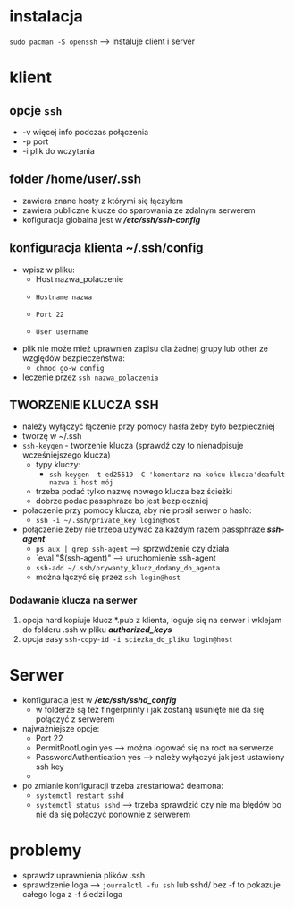 # instalacja
`sudo pacman -S openssh` --> instaluje client i server

# klient

## opcje `ssh`
- -v więcej info podczas połączenia
- -p port
- -i plik do wczytania

## folder /home/user/.ssh
- zawiera znane hosty z którymi się łączyłem
- zawiera publiczne klucze do sparowania ze zdalnym serwerem
- kofiguracja globalna jest w ***/etc/ssh/ssh-config***

## konfiguracja klienta ~/.ssh/config
- wpisz w pliku:
  - Host nazwa_polaczenie
  -     Hostname nazwa
  -     Port 22
  -     User username
- plik nie może mieź uprawnień zapisu dla żadnej grupy lub other ze względów bezpieczeństwa:
  - `chmod go-w config`
- leczenie przez `ssh nazwa_polaczenia`

## TWORZENIE KLUCZA SSH
- należy wyłączyć łączenie przy pomocy hasła żeby było bezpieczniej
- tworzę w ~/.ssh
- `ssh-keygen` - tworzenie klucza (sprawdź czy to nienadpisuje wcześniejszego klucza)
  - typy kluczy:
    - `ssh-keygen -t ed25519 -C 'komentarz na końcu klucza'deafult nazwa i host mój`
  - trzeba podać tylko nazwę nowego klucza bez ścieżki
  - dobrze podac passphraze bo jest bezpieczniej
- połaczenie przy pomocy klucza, aby nie prosił serwer o hasło:
  - `ssh -i ~/.ssh/private_key login@host`
- połączenie żeby nie trzeba używać za każdym razem passphraze ***ssh-agent***
  - `ps aux | grep ssh-agent` --> sprzwdzenie czy działa
  - `eval "$(ssh-agent)" --> uruchomienie ssh-agent
  - `ssh-add ~/.ssh/prywanty_klucz_dodany_do_agenta`
  - można łączyć się przez `ssh login@host`

### Dodawanie klucza na serwer
1. opcja hard kopiuje klucz *.pub z klienta, loguje się na serwer i wklejam do folderu .ssh w pliku ***authorized_keys***
2. opcja easy `ssh-copy-id -i sciezka_do_pliku login@host`

# Serwer
- konfiguracja jest w ***/etc/ssh/sshd_config***
  - w folderze są też fingerprinty i jak zostaną usunięte nie da się połączyć z serwerem
- najważniejsze opcje:
  - Port 22
  - PermitRootLogin yes --> można logować się na root na serwerze
  - PasswordAuthentication yes --> należy wyłączyć jak jest ustawiony ssh key
  - 
- po zmianie konfiguracji trzeba zrestartować deamona:
  - `systemctl restart sshd`
  - `systemctl status sshd` --> trzeba sprawdzić czy nie ma błędów bo nie da się połączyć ponownie z serwerem

# problemy
- sprawdz uprawnienia plików .ssh
- sprawdzenie loga --> `journalctl -fu ssh` lub sshd/ bez -f to pokazuje całego loga z -f śledzi loga
